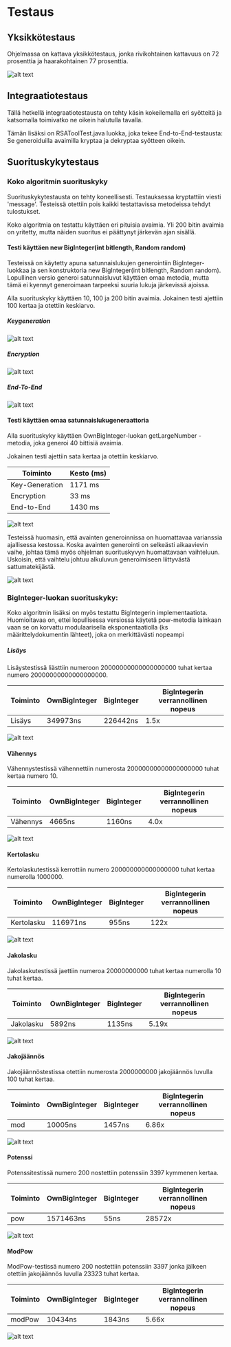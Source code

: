 # Testaus

## Yksikkötestaus
 
Ohjelmassa on kattava yksikkötestaus, jonka rivikohtainen kattavuus on 72 prosenttia ja haarakohtainen 77 prosenttia.

![alt text](https://github.com/Varjokorento/RaSkAslabra/blob/master/docs/Testausdokumentti/testaus2.PNG "Raportti")

## Integraatiotestaus

Tällä hetkellä integraatiotestausta on tehty käsin kokeilemalla eri syötteitä ja katsomalla toimivatko ne oikein halutulla tavalla. 

Tämän lisäksi on RSAToolTest.java luokka, joka tekee End-to-End-testausta: Se generoiduilla avaimilla kryptaa ja dekryptaa syötteen oikein. 

## Suorituskykytestaus

### Koko algoritmin suorituskyky

Suorituskykytestausta on tehty koneellisesti. Testauksessa kryptattiin viesti 'message'. Testeissä otettiin pois kaikki testattavissa metodeissa tehdyt tulostukset. 

Koko algoritmia on testattu käyttäen eri pituisia avaimia. Yli 200 bitin avaimia on yritetty, mutta näiden suoritus ei päättynyt järkevän ajan sisällä. 

#### Testi käyttäen new BigInteger(int bitlength, Random random)

Testeissä on käytetty apuna satunnaislukujen generointiin BigInteger-luokkaa ja sen konstruktoria new BigInteger(int bitlength, Random random). Lopullinen versio generoi satunnaisluvut käyttäen omaa metodia, mutta tämä ei kyennyt generoimaan tarpeeksi suuria lukuja järkevissä ajoissa. 

Alla suorituskyky käyttäen 10, 100 ja 200 bitin avaimia. Jokainen testi ajettiin 100 kertaa ja otettiin keskiarvo.

##### Keygeneration

![alt text](https://raw.githubusercontent.com/Varjokorento/RaSkAslabra/master/docs/Testausdokumentti/keygen.png)

##### Encryption


![alt text](https://raw.githubusercontent.com/Varjokorento/RaSkAslabra/master/docs/Testausdokumentti/Encryption.png)

##### End-To-End

![alt text](https://raw.githubusercontent.com/Varjokorento/RaSkAslabra/master/docs/Testausdokumentti/EndtoEnd.png)


#### Testi käyttäen omaa satunnaislukugeneraattoria

Alla suorituskyky käyttäen OwnBigInteger-luokan getLargeNumber -metodia, joka generoi 40 bittisiä avaimia.

Jokainen testi ajettiin sata kertaa ja otettiin keskiarvo.

|Toiminto | Kesto (ms) |
|---------|-----------|
| Key-Generation | 1171 ms |
| Encryption     | 33 ms |  
| End-to-End     | 1430 ms |  

![alt text](https://raw.githubusercontent.com/Varjokorento/RaSkAslabra/master/docs/Testausdokumentti/42bit.png)

Testeissä huomasin, että avainten generoinnissa on huomattavaa varianssia ajallisessa kestossa. Koska avainten generointi on selkeästi aikaavievin vaihe, johtaa tämä myös ohjelman suorituskyvyn huomattavaan vaihteluun. Uskoisin, että vaihtelu johtuu alkuluvun generoimiseen liittyvästä sattumatekijästä. 

![alt text](https://raw.githubusercontent.com/Varjokorento/RaSkAslabra/master/docs/Testausdokumentti/Varianssi.png)

### BigInteger-luokan suorituskyky:

Koko algoritmin lisäksi on myös testattu BigIntegerin implementaatiota. Huomioitavaa on, ettei lopullisessa versiossa käytetä pow-metodia lainkaan vaan se on korvattu modulaarisella eksponentaatiolla (ks määrittelydokumentin lähteet), joka on merkittävästi nopeampi


##### Lisäys

Lisäystestissä liästtiin numeroon 20000000000000000000 tuhat kertaa numero 20000000000000000000.  

| Toiminto   | OwnBigInteger | BigInteger | BigIntegerin verrannollinen nopeus |
|------------|---------------|------------|------------------------------------                                            
| Lisäys     | 349973ns      | 226442ns   | 1.5x                               |


![alt text](https://raw.githubusercontent.com/Varjokorento/RaSkAslabra/master/docs/Testausdokumentti/Lisäys.png)

#### Vähennys

Vähennystestissä vähennettiin numerosta 20000000000000000000 tuhat kertaa numero 10.

| Toiminto   | OwnBigInteger | BigInteger | BigIntegerin verrannollinen nopeus |
|------------|---------------|------------|------------------------------------|
| Vähennys   | 4665ns        | 1160ns     | 4.0x                               |


![alt text](https://raw.githubusercontent.com/Varjokorento/RaSkAslabra/master/docs/Testausdokumentti/vähennys.png)

#### Kertolasku

Kertolaskutestissä kerrottiin numero 200000000000000000 tuhat kertaa numerolla 1000000.

| Toiminto   | OwnBigInteger | BigInteger | BigIntegerin verrannollinen nopeus |
|------------|---------------|------------|------------------------------------|
| Kertolasku | 116971ns      | 955ns      | 122x                               |


![alt text](https://raw.githubusercontent.com/Varjokorento/RaSkAslabra/master/docs/Testausdokumentti/kertolasku.png)

#### Jakolasku

Jakolaskutestissä jaettiin numeroa 20000000000 tuhat kertaa numerolla 10 tuhat kertaa.

| Toiminto   | OwnBigInteger | BigInteger | BigIntegerin verrannollinen nopeus |
|------------|---------------|------------|------------------------------------|
| Jakolasku  | 5892ns        | 1135ns     | 5.19x                              |


![alt text](https://raw.githubusercontent.com/Varjokorento/RaSkAslabra/master/docs/Testausdokumentti/Jakolasku.png)

#### Jakojäännös

Jakojäännöstestissa otettiin numerosta 2000000000 jakojäännös luvulla 100 tuhat kertaa.

| Toiminto   | OwnBigInteger | BigInteger | BigIntegerin verrannollinen nopeus |
|------------|---------------|------------|------------------------------------|
| mod        | 10005ns       | 1457ns     | 6.86x                              |


![alt text](https://raw.githubusercontent.com/Varjokorento/RaSkAslabra/master/docs/Testausdokumentti/Jakojäännös.png)

#### Potenssi

Potenssitestissä numero 200 nostettiin potenssiin 3397 kymmenen kertaa. 

| Toiminto   | OwnBigInteger | BigInteger | BigIntegerin verrannollinen nopeus |
|------------|---------------|------------|------------------------------------|
| pow        | 1571463ns     | 55ns       | 28572x                             |


![alt text](https://raw.githubusercontent.com/Varjokorento/RaSkAslabra/master/docs/Testausdokumentti/potenssi.png)

#### ModPow

ModPow-testissä numero 200 nostettiin potenssiin 3397 jonka jälkeen otettiin jakojäännös luvulla 23323 tuhat kertaa.
   
| Toiminto   | OwnBigInteger | BigInteger | BigIntegerin verrannollinen nopeus |
|------------|---------------|------------|------------------------------------|
| modPow     | 10434ns       | 1843ns     | 5.66x                              |


![alt text](https://raw.githubusercontent.com/Varjokorento/RaSkAslabra/master/docs/Testausdokumentti/ModPow.png)

